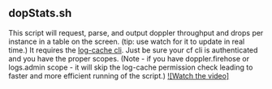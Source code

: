## dopStats.sh
This script will request, parse, and output doppler throughput and drops per instance in a table on the screen. (tip: use watch for it to update in real time.)
It requires the [log-cache cli](https://github.com/cloudfoundry/log-cache-cli).
Just be sure your cf cli is authenticated and you have the proper scopes. (Note - if you have doppler.firehose or logs.admin scope - it will skip the log-cache permission check leading to faster and more efficient running of the script.)
[![Watch the video]](https://github.com/pivotal-Josh-Gainey/scripts/blob/master/Screen%20Recording%202020-07-28%20at%201.54.46%20PM.mov)


